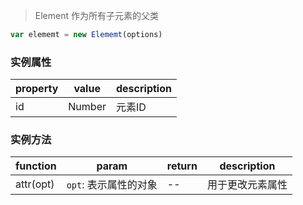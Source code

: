 > Element 作为所有子元素的父类

```js
var elememt = new Elememt(options)
```

### 实例属性

property | value | description
-- | -- | --
id | Number | 元素ID

### 实例方法

function | param | return | description
-- | -- | -- | --
attr(opt) | `opt`: 表示属性的对象 | -- | 用于更改元素属性
